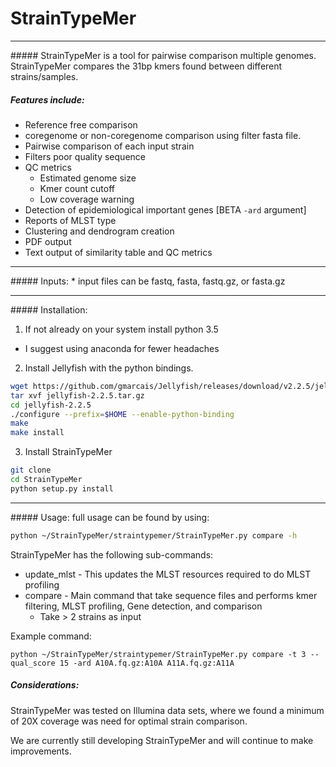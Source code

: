 # StrainTypeMer
<hr>
##### StrainTypeMer is a tool for pairwise comparison multiple genomes. StrainTypeMer compares the 31bp kmers found between different strains/samples.

##### Features include:
* Reference free comparison
* coregenome or non-coregenome comparison using filter fasta file.
* Pairwise comparison of each input strain
* Filters poor quality sequence
* QC metrics
    * Estimated genome size
    * Kmer count cutoff
    * Low coverage warning
* Detection of epidemiological important genes [BETA `-ard` argument]
* Reports of MLST type
* Clustering and dendrogram creation
* PDF output
* Text output of similarity table and QC metrics

<hr>
##### Inputs:
* input files can be fastq, fasta, fastq.gz, or fasta.gz

<hr>
##### Installation:

1.	If not already on your system install python 3.5
 * I suggest using anaconda for fewer headaches

2.	Install Jellyfish with the python bindings.
``` bash
wget https://github.com/gmarcais/Jellyfish/releases/download/v2.2.5/jellyfish-2.2.5.tar.gz
tar xvf jellyfish-2.2.5.tar.gz
cd jellyfish-2.2.5
./configure --prefix=$HOME --enable-python-binding
make
make install

```
3.	Install StrainTypeMer
```bash
git clone
cd StrainTypeMer
python setup.py install
```

<hr>
##### Usage:
full usage can be found by using:

```bash
python ~/StrainTypeMer/straintypemer/StrainTypeMer.py compare -h
```
StrainTypeMer has the following sub-commands:
 * update_mlst - This updates the MLST resources required to do MLST profiling
 * compare - Main command that take sequence files and performs kmer filtering, MLST profiling, Gene detection, and comparison
    * Take > 2 strains as input

Example command:

`python ~/StrainTypeMer/straintypemer/StrainTypeMer.py compare -t 3 --qual_score 15 -ard A10A.fq.gz:A10A A11A.fq.gz:A11A`


##### Considerations:
StrainTypeMer was tested on Illumina data sets, where we found a minimum of 20X coverage was need for optimal strain
comparison.

We are currently still developing StrainTypeMer and will continue to make improvements.





